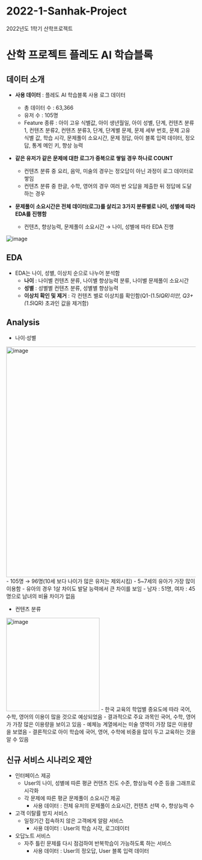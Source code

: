 # 2022-1-Sanhak-Project
2022년도 1학기 산학프로젝트
# 산학 프로젝트 플레도 AI 학습블록


## 데이터 소개 
- **사용 데이터** : 플레도 AI 학습블록 사용 로그 데이터
  - 총 데이터 수 : 63,366
  - 유저 수 : 105명
  - Feature 종류 : 아이 고유 식별값, 아이 생년월일, 아이 성별, 단계, 컨텐츠 분류1, 컨텐츠 분류2, 컨텐츠 분류3, 단계, 단계별 문제, 문제 세부 번호, 문제 고유 식별 값, 학습 시각, 문제풀이 소요시간, 문제 정답, 아이 블록 입력 데이터, 정오답, 통계 메인 키, 향상 능력
 
- **같은 유저가 같은 문제에 대한 로그가 중복으로 쌓일 경우 하나로 COUNT**
  - 컨텐츠 분류 중 요리, 음악, 미술의 경우는 정오답이 아닌 과정이 로그 데이터로 쌓임
  - 컨텐츠 분류 중 한글, 수학, 영어의 경우 여러 번 오답을 제출한 뒤 정답에 도달하는 경우
 
- **문제풀이 소요시간은 전체 데이터(로그)를 살리고 3가지 분류별로 나이, 성별에 따라 EDA를 진행함**
  - 컨텐츠, 향상능력, 문제풀이 소요시간 → 나이, 성별에 따라 EDA 진행
    
![image](https://github.com/shinho123/2022-1-Sanhak-Project/assets/105840783/5bee1196-8826-401c-be0c-393c394eef55)

## EDA
- EDA는 나이, 성별, 이상치 순으로 나누어 분석함
  - **나이** : 나이별 컨텐츠 분류, 나이별 향상능력 분류, 나이별 문제풀이 소요시간
  - **성별** : 성별별 컨텐츠 분류, 성별별 향상능력
  - **이상치 확인 및 제거** : 각 컨텐츠 별로 이상치를 확인함(Q1-(1.5*IQR)미만, Q3+(1.5*IQR) 초과인 값을 제거함)
 
## Analysis
- 나이·성별
<img width="612" alt="image" src="https://github.com/shinho123/2022-1-Sanhak-Project/assets/105840783/56295fc1-4a26-4831-a9b2-3791a6084c04">
- 105명 → 96명(10세 보다 나이가 많은 유저는 제외시킴)
- 5~7세의 유아가 가장 많이 이용함
  - 유아의 경우 1살 차이도 발달 능력에서 큰 차이를 보임
- 남자 : 51명, 여자 : 45명으로 남녀의 비율 차이가 없음

- 컨텐츠 분류
<img width="248" alt="image" src="https://github.com/shinho123/2022-1-Sanhak-Project/assets/105840783/fee9a7fe-a701-445e-a1c8-7b38b10a8d87">
- 한국 교육의 학업별 중요도에 따라 국어, 수학, 영어의 이용이 많을 것으로 예상되었음
- 결과적으로 주요 과목인 국어, 수학, 영어가 가장 많은 이용량을 보이고 있음
- 예체능 계열에서는 미술 영역이 가장 많은 이용량을 보였음
- 결론적으로 아이 학습에 국어, 영어, 수학에 비중을 많이 두고 교육하는 것을 알 수 있음
  
  
  



   
## 신규 서비스 시나리오 제안
- 인터페이스 제공
  - User의 나이, 성별에 따른 평균 컨텐츠 진도 수준, 향상능력 수준 등을 그래프로 시각화
  - 각 문제에 따른 평균 문제풀이 소요시간 제공
    - 사용 데이터 : 전체 유저의 문제풀이 소요시간, 컨텐츠 선택 수, 향상능력 수
- 고객 이탈률 방지 서비스
  - 일정기간 접속하지 않은 고객에게 알람 서비스
    - 사용 데이터 : User의 학습 시각, 로그데이터
- 오답노트 서비스
  - 자주 틀린 문제를 다시 점검하여 반복학습이 가능하도록 하는 서비스
    - 사용 데이터 : User의 정오답, User 블록 입력 데이터
